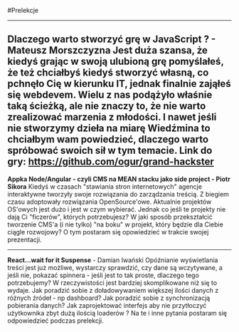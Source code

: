 #Prelekcje

---

**Dlaczego warto stworzyć grę w JavaScript ? - Mateusz Morszczyzna**
Jest duża szansa, że kiedyś grając w swoją ulubioną grę pomyślałeś, że też chciałbyś kiedyś stworzyć własną, co pchnęło Cię w kierunku IT, jednak finalnie zająłeś się webdevem. Wielu z nas podążyło właśnie taką ścieżką, ale nie znaczy to, że nie warto zrealizować marzenia z młodości. 
I nawet jeśli nie stworzymy dzieła na miarę Wiedźmina to chciałbym wam powiedzieć, dlaczego warto spróbować swoich sił w tym temacie.
Link do gry: https://github.com/ogur/grand-hackster
---
**Appka Node/Angular - czyli CMS na MEAN stacku jako side project - Piotr Sikora**
Kiedyś w czasach "stawiania stron internetowych" agencje interaktywne tworzyły swoje rozwiązania do zarządzania treścią. Z biegiem czasu adoptowały rozwiązania OpenSource'owe. Aktualnie projektów OS'owych jest dużo i jest w czym wybierać. Jednak co jeśli te projekty nie dają Ci "ficzerów", których potrzebujesz? W jaki sposób przekształcić tworzenie CMS'a (i nie tylko) "na boku" w projekt, który będzie dla Ciebie ciągle rozwojowy? O tym postaram się opowiedzieć w trakcie swojej prezentacji.

--- 
**React...wait for it Suspense** - Damian Iwański
Opóźnianie wyświetlania treści jest już możliwe, wystarczy sprawdzić, czy dane są wczytywane, a jeśli nie, pokazać spinnera - jeśli jest to tak proste, dlaczego tego potrzebujemy?
W rzeczywistości jest bardziej skomplikowane niż się to wydaje. Jak poradzić sobie z doładowywaniem większej ilości danych z różnych źródeł - np dashboard? Jak poradzić sobie z synchronizacją pobierania danych?
Jak zaprojektować interfejs aby nie przytłoczyć użytkownika zbyt dużą ilością loaderów ? Na te i inne pytania postaram się odpowiedzieć podczas prelekcji.
